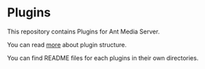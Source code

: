 # Plugins
This repository contains Plugins for Ant Media Server.

You can read [more](https://antmedia.io/plugins-will-make-ant-media-server-more-powerful/) about plugin structure.

You can find README files for each plugins in their own directories.
